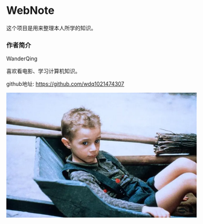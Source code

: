 # WebNote

这个项目是用来整理本人所学的知识。

### 作者简介

WanderQing

喜欢看电影、学习计算机知识。

github地址: https://github.com/wdq1021474307

![](images/2020-08-07-10-34-13.png)
